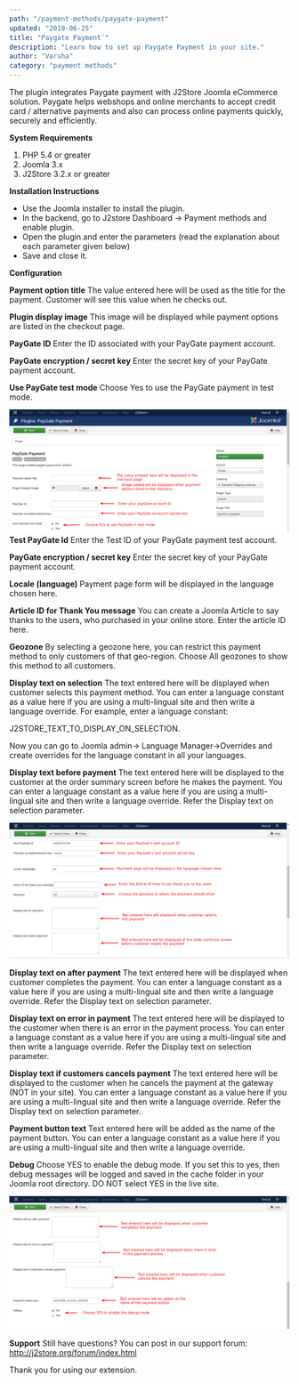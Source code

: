 ```yaml
---
path: "/payment-methods/paygate-payment"
updated: "2019-06-25"
title: "Paygate Payment¨"
description: "Learn how to set up Paygate Payment in your site."
author: "Varsha"
category: "payment methods"
---
```


The plugin integrates Paygate payment with J2Store Joomla eCommerce solution. Paygate helps webshops and online merchants to accept credit card / alternative payments and also can process online payments quickly, securely and efficiently.

**System Requirements**

1. PHP 5.4 or greater
2. Joomla 3.x
3. J2Store 3.2.x or greater

**Installation Instructions**

* Use the Joomla installer to install the plugin.
* In the backend, go to J2store Dashboard -> Payment methods and enable plugin.
* Open the plugin and enter the parameters (read the explanation about each parameter given below)
* Save and close it.

**Configuration**

**Payment option title**
The value entered here will be used as the title for the payment. Customer will see this value when he checks out.

**Plugin display image**
This image will be displayed while payment options are listed in the checkout page.

**PayGate ID**
Enter the ID associated with your PayGate payment account.

**PayGate encryption / secret key**
Enter the secret key of your PayGate payment account.

**Use PayGate test mode**
Choose Yes to use the PayGate payment in test mode.

![paygate](https://raw.githubusercontent.com/j2store/doc-images/master/payment-methods/paygate-payment/paygate_01.png)
**Test PayGate Id**
Enter the Test ID of your PayGate payment test account.

**PayGate encryption / secret key**
Enter the secret key of your PayGate payment account.

**Locale (language)**
Payment page form will be displayed in the language chosen here.

**Article ID for Thank You message**
You can create a Joomla Article to say thanks to the users, who purchased in your online store. Enter the article ID here.

**Geozone**
By selecting a geozone here, you can restrict this payment method to only customers of that geo-region. Choose All geozones to show this method to all customers.

**Display text on selection**
The text entered here will be displayed when customer selects this payment method. You can enter a language constant as a value here if you are using a multi-lingual site and then write a language override. For example, enter a language constant:

J2STORE_TEXT_TO_DISPLAY_ON_SELECTION.

Now you can go to Joomla admin-> Language Manager->Overrides and create overrides for the language constant in all your languages.

**Display text before payment**
The text entered here will be displayed to the customer at the order summary screen before he makes the payment. You can enter a language constant as a value here if you are using a multi-lingual site and then write a language override. Refer the Display text on selection parameter.

![paygatepayment](https://raw.githubusercontent.com/j2store/doc-images/master/payment-methods/paygate-payment/paygate_02.png)

**Display text on after payment**
The text entered here will be displayed when customer completes the payment.
You can enter a language constant as a value here if you are using a multi-lingual site and then write a language override. Refer the Display text on selection parameter.

**Display text on error in payment**
The text entered here will be displayed to the customer when there is an error in the payment process.
You can enter a language constant as a value here if you are using a multi-lingual site and then write a language override. Refer the Display text on selection parameter.

**Display text if customers cancels payment**
The text entered here will be displayed to the customer when he cancels the payment at the gateway (NOT in your site).
You can enter a language constant as a value here if you are using a multi-lingual site and then write a language override. Refer the Display text on selection parameter.

**Payment button text**
Text entered here will be added as the name of the payment button.
You can enter a language constant as a value here if you are using a multi-lingual site and then write a language override.

**Debug**
Choose YES to enable the debug mode. If you set this to yes, then debug messages will be logged and saved in the cache folder in your Joomla root directory. DO NOT select YES in the live site.

![paygate3](https://raw.githubusercontent.com/j2store/doc-images/master/payment-methods/paygate-payment/paygate_03.png)

**Support**
Still have questions? You can post in our support forum: http://j2store.org/forum/index.html

Thank you for using our extension.

